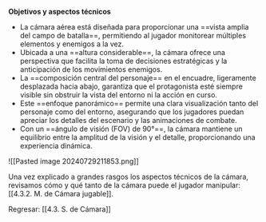 
**Objetivos y aspectos técnicos**

- La cámara aérea está diseñada para proporcionar una ==vista amplia del campo de batalla==, permitiendo al jugador monitorear múltiples elementos y enemigos a la vez.
- Ubicada a una ==altura considerable==, la cámara ofrece una perspectiva que facilita la toma de decisiones estratégicas y la anticipación de los movimientos enemigos.
- La ==composición central del personaje== en el encuadre, ligeramente desplazada hacia abajo, garantiza que el protagonista esté siempre visible sin obstruir la vista del entorno ni la acción en curso.
- Este ==enfoque panorámico== permite una clara visualización tanto del personaje como del entorno, asegurando que los jugadores puedan apreciar los detalles del escenario y las animaciones de combate.
- Con un ==ángulo de visión (FOV) de 90°==, la cámara mantiene un equilibrio entre la amplitud de la visión y el detalle, proporcionando una experiencia dinámica.

![[Pasted image 20240729211853.png]]

Una vez explicado a grandes rasgos los aspectos técnicos de la cámara, revisamos cómo y qué tanto de la cámara puede el jugador manipular: [[4.3.2. M. de Cámara jugable]].


Regresar: [[4.3. S. de Cámara]]